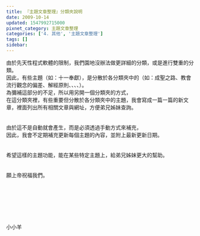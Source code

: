 ```yaml
---
title: 『主題文章整理』分類夾說明
date: 2009-10-14
updated: 1547992715000
pixnet_category: 主題文章整理
categories: ['4. 其他', '主題文章整理']
tags: []
sidebar: 
---
```


<p>由於先天性程式軟體的限制，我們園地沒辦法做更詳細的分類，或是進行雙重的分類。<br/>因此，有些主題（如：十一奉獻），是分散於各分類夾中的（如：成聖之路、教會流行觀念的偏差、解經原則、、、、）。<br/><!--more-->為彌補這部分的不足，所以用另開一個分類夾的方式，<br/>在這分類夾裡，有些重要但分散於各分類夾中的主題，我會寫成一篇一篇的新文章，裡面列出所有相關文章與網址，方便弟兄姊妹查詢。<br/><br/><br/>由於這不是自動就會產生，而是必須透過手動方式來補充，<br/>因此，我會不定期補充更新每個主題的內容，並附上最新更新日期。<br/><br/><br/>希望這樣的主題功能，能在某些特定主題上，給弟兄姊妹更大的幫助。<br/><br/><br/>願上帝祝福我們。<br/><br/><br/><br/><br/><br/><br/><br/>小小羊</p>